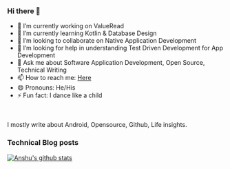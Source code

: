 ### Hi there 👋

<!--
**ashandilya/ashandilya** is a ✨ _special_ ✨ repository because its `README.md` (this file) appears on your GitHub profile.



Here are some ideas to get you started:
-->

- 🔭 I’m currently working on ValueRead
- 🌱 I’m currently learning Kotlin & Database Design 
- 👯 I’m looking to collaborate on Native Application Development
- 🤔 I’m looking for help in understanding Test Driven Development for App Development
- 💬 Ask me about Software Application Development, Open Source, Technical Writing
- 📫 How to reach me: [Here](https://linktr.ee/anshu.shandilya)
- 😄 Pronouns: He/His
- ⚡ Fun fact: I dance like a child
<br/>   

I mostly write about Android, Opensource, Github, Life insights. 
     
### Technical Blog posts
<!-- BLOG-POST-LIST:START -->
<!-- BLOG-POST-LIST:END -->



<!--[![Top Langs](https://github-readme-stats.vercel.app/api/top-langs/?username=ashandilya&show_icons=true)](https://github.com/ashandilya/github-readme-stats)-->
[![Anshu's github stats](https://github-readme-stats.vercel.app/api?username=ashandilya&show_icons=true)](https://github.com/ashandilya/github-readme-stats)



